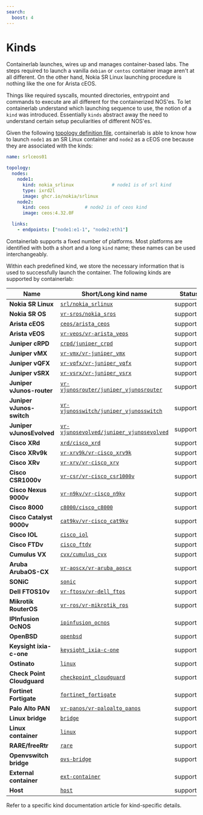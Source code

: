 ```yaml
---
search:
  boost: 4
---
```

# Kinds

Containerlab launches, wires up and manages container-based labs. The steps required to launch a vanilla `debian` or `centos` container image aren't at all different. On the other hand, Nokia SR Linux launching procedure is nothing like the one for Arista cEOS.

Things like required syscalls, mounted directories, entrypoint and commands to execute are all different for the containerized NOS'es. To let containerlab understand which launching sequence to use, the notion of a `kind` was introduced. Essentially `kinds` abstract away the need to understand certain setup peculiarities of different NOS'es.

Given the following [topology definition file](../topo-def-file.md), containerlab is able to know how to launch `node1` as an SR Linux container and `node2` as a cEOS one because they are associated with the kinds:

```yaml
name: srlceos01

topology:
  nodes:
    node1:
      kind: nokia_srlinux              # node1 is of srl kind
      type: ixrd2l
      image: ghcr.io/nokia/srlinux
    node2:
      kind: ceos             # node2 is of ceos kind
      image: ceos:4.32.0F

  links:
    - endpoints: ["node1:e1-1", "node2:eth1"]
```

Containerlab supports a fixed number of platforms. Most platforms are identified with both a short and a long `kind` name; these names can be used interchangeably.

Within each predefined kind, we store the necessary information that is used to successfully launch the container. The following kinds are supported by containerlab:

| Name                       | Short/Long kind name                                            | Status    | Packaging |
| -------------------------- | --------------------------------------------------------------- | --------- | :-------: |
| **Nokia SR Linux**         | [`srl/nokia_srlinux`](srl.md)                                   | supported | container |
| **Nokia SR OS**            | [`vr-sros/nokia_sros`](vr-sros.md)                              | supported |    VM     |
| **Arista cEOS**            | [`ceos/arista_ceos`](ceos.md)                                   | supported | container |
| **Arista vEOS**            | [`vr-veos/vr-arista_veos`](vr-veos.md)                          | supported |    VM     |
| **Juniper cRPD**           | [`crpd/juniper_crpd`](crpd.md)                                  | supported | container |
| **Juniper vMX**            | [`vr-vmx/vr-juniper_vmx`](vr-vmx.md)                            | supported |    VM     |
| **Juniper vQFX**           | [`vr-vqfx/vr-juniper_vqfx`](vr-vqfx.md)                         | supported |    VM     |
| **Juniper vSRX**           | [`vr-vsrx/vr-juniper_vsrx`](vr-vsrx.md)                         | supported |    VM     |
| **Juniper vJunos-router**  | [`vr-vjunosrouter/juniper_vjunosrouter`](vr-vjunosrouter.md)    | supported |    VM     |
| **Juniper vJunos-switch**  | [`vr-vjunosswitch/juniper_vjunosswitch`](vr-vjunosswitch.md)    | supported |    VM     |
| **Juniper vJunosEvolved**  | [`vr-vjunosevolved/juniper_vjunosevolved`](vr-vjunosevolved.md) | supported |    VM     |
| **Cisco XRd**              | [`xrd/cisco_xrd`](xrd.md)                                       | supported | container |
| **Cisco XRv9k**            | [`vr-xrv9k/vr-cisco_xrv9k`](vr-xrv9k.md)                        | supported |    VM     |
| **Cisco XRv**              | [`vr-xrv/vr-cisco_xrv`](vr-xrv.md)                              | supported |    VM     |
| **Cisco CSR1000v**         | [`vr-csr/vr-cisco_csr1000v`](vr-csr.md)                         | supported |    VM     |
| **Cisco Nexus 9000v**      | [`vr-n9kv/vr-cisco_n9kv`](vr-n9kv.md)                           | supported |    VM     |
| **Cisco 8000**             | [`c8000/cisco_c8000`](c8000.md)                                 | supported |    VM+    |
| **Cisco Catalyst 9000v**   | [`cat9kv/vr-cisco_cat9kv`](vr-cat9kv.md)                        | supported |    VM     |
| **Cisco IOL**              | [`cisco_iol`](cisco_iol.md)                                     | supported | container |
| **Cisco FTDv**             | [`cisco_ftdv`](vr-ftdv.md)                                      | supported |    VM     |
| **Cumulus VX**             | [`cvx/cumulus_cvx`](cvx.md)                                     | supported | container |
| **Aruba ArubaOS-CX**       | [`vr-aoscx/vr-aruba_aoscx`](vr-aoscx.md)                        | supported |    VM     |
| **SONiC**                  | [`sonic`](sonic-vs.md)                                          | supported | container |
| **Dell FTOS10v**           | [`vr-ftosv/vr-dell_ftos`](vr-ftosv.md)                          | supported |    VM     |
| **Mikrotik RouterOS**      | [`vr-ros/vr-mikrotik_ros`](vr-ros.md)                           | supported |    VM     |
| **IPInfusion OcNOS**       | [`ipinfusion_ocnos`](ipinfusion-ocnos.md)                       | supported |    VM     |
| **OpenBSD**                | [`openbsd`](openbsd.md)                                         | supported |    VM     |
| **Keysight ixia-c-one**    | [`keysight_ixia-c-one`](keysight_ixia-c-one.md)                 | supported | container |
| **Ostinato**               | [`linux`](ostinato.md)                                          | supported | container |
| **Check Point Cloudguard** | [`checkpoint_cloudguard`](checkpoint_cloudguard.md)             | supported |    VM     |
| **Fortinet Fortigate**     | [`fortinet_fortigate`](fortinet_fortigate.md)                   | supported |    VM     |
| **Palo Alto PAN**          | [`vr-panos/vr-paloalto_panos`](vr-pan.md)                       | supported |    VM     |
| **Linux bridge**           | [`bridge`](bridge.md)                                           | supported |    N/A    |
| **Linux container**        | [`linux`](linux.md)                                             | supported | container |
| **RARE/freeRtr**           | [`rare`](rare-freertr.md)                                       | supported | container |
| **Openvswitch bridge**     | [`ovs-bridge`](ovs-bridge.md)                                   | supported |    N/A    |
| **External container**     | [`ext-container`](ext-container.md)                             | supported | container |
| **Host**                   | [`host`](host.md)                                               | supported |    N/A    |

Refer to a specific kind documentation article for kind-specific details.
